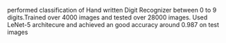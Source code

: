 performed classification of Hand written Digit Recognizer between 0 to 9 digits.Trained over 4000 images and tested over 28000 images. 
Used LeNet-5 architecure and achieved an good accuracy around 0.987 on test images 
